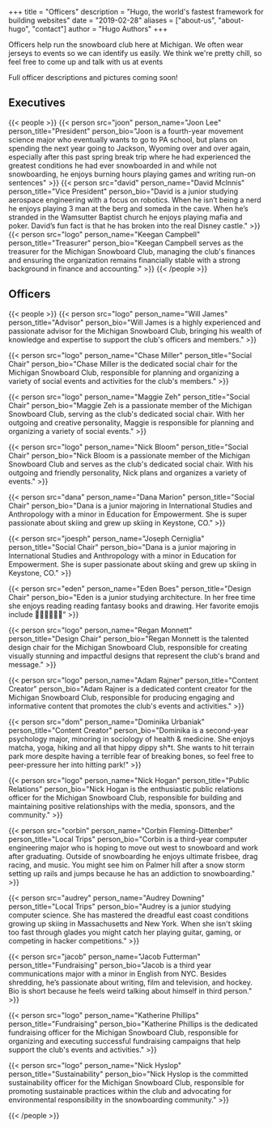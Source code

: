 +++
title = "Officers"
description = "Hugo, the world's fastest framework for building websites"
date = "2019-02-28"
aliases = ["about-us", "about-hugo", "contact"]
author = "Hugo Authors"
+++

Officers help run the snowboard club here at Michigan. We often wear jerseys to events so we can identify us easily. We think we're pretty chill, so feel free to come up and talk with us at events

Full officer descriptions and pictures coming soon!

## Executives
{{< people >}}
    {{< person src="joon" person_name="Joon Lee" person_title="President" person_bio="Joon is a fourth-year movement science major who eventually wants to go to PA school, but plans on spending the next year going to Jackson, Wyoming over and over again, especially after this past spring break trip where he had experienced the greatest conditions he had ever snowboarded in and while not snowboarding, he enjoys burning hours playing games and writing run-on sentences" >}}
    {{< person src="david" person_name="David McInnis" person_title="Vice President" person_bio="David is a junior studying aerospace engineering with a focus on robotics. When he isn’t being a nerd he enjoys playing 3 man at the berg and someda in the cave. When he’s stranded in the Wamsutter Baptist church he enjoys playing mafia and poker. David’s fun fact is that he has broken into the real Disney castle." >}}
    {{< person src="logo" person_name="Keegan Campbell" person_title="Treasurer" person_bio="Keegan Campbell serves as the treasurer for the Michigan Snowboard Club, managing the club's finances and ensuring the organization remains financially stable with a strong background in finance and accounting." >}}
{{< /people >}}

## Officers
{{< people >}}
{{< person src="logo" person_name="Will James" person_title="Advisor" person_bio="Will James is a highly experienced and passionate advisor for the Michigan Snowboard Club, bringing his wealth of knowledge and expertise to support the club's officers and members." >}}

{{< person src="logo" person_name="Chase Miller" person_title="Social Chair" person_bio="Chase Miller is the dedicated social chair for the Michigan Snowboard Club, responsible for planning and organizing a variety of social events and activities for the club's members." >}}

{{< person src="logo" person_name="Maggie Zeh" person_title="Social Chair" person_bio="Maggie Zeh is a passionate member of the Michigan Snowboard Club, serving as the club's dedicated social chair. With her outgoing and creative personality, Maggie is responsible for planning and organizing a variety of social events." >}}

{{< person src="logo" person_name="Nick Bloom" person_title="Social Chair" person_bio="Nick Bloom is a passionate member of the Michigan Snowboard Club and serves as the club's dedicated social chair. With his outgoing and friendly personality, Nick plans and organizes a variety of events." >}}

{{< person src="dana" person_name="Dana Marion" person_title="Social Chair" person_bio="Dana is a junior majoring in International Studies and Anthropology with a minor in Education for Empowerment. She is super passionate about skiing and grew up skiing in Keystone, CO." >}}

{{< person src="joesph" person_name="Joseph Cerniglia" person_title="Social Chair" person_bio="Dana is a junior majoring in International Studies and Anthropology with a minor in Education for Empowerment. She is super passionate about skiing and grew up skiing in Keystone, CO." >}}

{{< person src="eden" person_name="Eden Boes" person_title="Design Chair" person_bio="Eden is a junior studying architecture. In her free time she enjoys reading reading fantasy books and drawing. Her favorite emojis include 🤠🕺😵‍💫🫡🫣" >}}

{{< person src="logo" person_name="Regan Monnett" person_title="Design Chair" person_bio="Regan Monnett is the talented design chair for the Michigan Snowboard Club, responsible for creating visually stunning and impactful designs that represent the club's brand and message." >}}

{{< person src="logo" person_name="Adam Rajner" person_title="Content Creator" person_bio="Adam Rajner is a dedicated content creator for the Michigan Snowboard Club, responsible for producing engaging and informative content that promotes the club's events and activities." >}}

{{< person src="dom" person_name="Dominika Urbaniak" person_title="Content Creator" person_bio="Dominika is a second-year psychology major, minoring in sociology of health & medicine. She enjoys matcha, yoga, hiking and all that hippy dippy sh*t. She wants to hit terrain park more despite having a terrible fear of breaking bones, so feel free to peer-pressure her into hitting park!" >}}

{{< person src="logo" person_name="Nick Hogan" person_title="Public Relations" person_bio="Nick Hogan is the enthusiastic public relations officer for the Michigan Snowboard Club, responsible for building and maintaining positive relationships with the media, sponsors, and the community." >}}

{{< person src="corbin" person_name="Corbin Fleming-Dittenber" person_title="Local Trips" person_bio="Corbin is a third-year computer engineering major who is hoping to move out west to snowboard and work after graduating. Outside of snowboarding he enjoys ultimate frisbee, drag racing, and music. You might see him on Palmer hill after a snow storm setting up rails and jumps because he has an addiction to snowboarding." >}}

{{< person src="audrey" person_name="Audrey Downing" person_title="Local Trips" person_bio="Audrey is a junior studying computer science. She has mastered the dreadful east coast conditions growing up skiing in Massachusetts and New York. When she isn't skiing too fast through glades you might catch her playing guitar, gaming, or competing in hacker competitions." >}}

{{< person src="jacob" person_name="Jacob Futterman" person_title="Fundraising" person_bio="Jacob is a third year communications major with a minor in English from NYC. Besides shredding, he’s passionate about writing, film and television, and hockey. Bio is short because he feels weird talking about himself in third person." >}}

{{< person src="logo" person_name="Katherine Phillips" person_title="Fundraising" person_bio="Katherine Phillips is the dedicated fundraising officer for the Michigan Snowboard Club, responsible for organizing and executing successful fundraising campaigns that help support the club's events and activities." >}}

{{< person src="logo" person_name="Nick Hyslop" person_title="Sustainability" person_bio="Nick Hyslop is the committed sustainability officer for the Michigan Snowboard Club, responsible for promoting sustainable practices within the club and advocating for environmental responsibility in the snowboarding community." >}}

{{< /people >}}